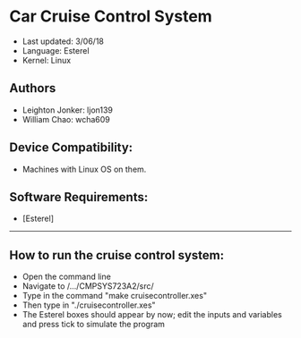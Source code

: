 # Car Cruise Control System 
+ Last updated: 3/06/18
+ Language: Esterel
+ Kernel: Linux
## Authors
+ Leighton Jonker:  ljon139
+ William Chao: wcha609
## Device Compatibility:
+ Machines with Linux OS on them.

## Software Requirements:
+ [Esterel]
___

## How to run the cruise control system:
* Open the command line
* Navigate to /.../CMPSYS723A2/src/
* Type in the command "make cruisecontroller.xes"
* Then type in "./cruisecontroller.xes"
* The Esterel boxes should appear by now; edit the inputs and variables and press tick to simulate the program
